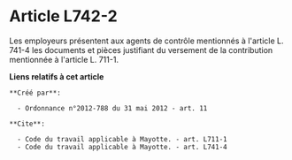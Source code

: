 # Article L742-2

Les employeurs présentent aux agents de contrôle mentionnés à l'article L. 741-4 les documents et pièces justifiant du
versement de la contribution mentionnée à l'article L. 711-1.

**Liens relatifs à cet article**

	**Créé par**:

	  - Ordonnance n°2012-788 du 31 mai 2012 - art. 11

	**Cite**:

	  - Code du travail applicable à Mayotte. - art. L711-1
	  - Code du travail applicable à Mayotte. - art. L741-4
